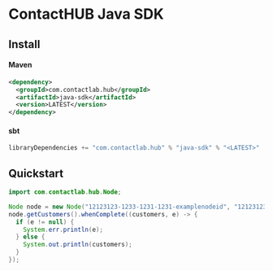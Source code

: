 # ContactHUB Java SDK

## Install

#### Maven
```xml
<dependency>
  <groupId>com.contactlab.hub</groupId>
  <artifactId>java-sdk</artifactId>
  <version>LATEST</version>
</dependency>
```

#### sbt
```scala
libraryDependencies += "com.contactlab.hub" % "java-sdk" % "<LATEST>"
```

## Quickstart

```java
import com.contactlab.hub.Node;

Node node = new Node("12123123-1233-1231-1231-examplenodeid", "12123123-1233-1231-1231-exampleworkspaceid");
node.getCustomers().whenComplete((customers, e) -> {
  if (e != null) {
    System.err.println(e);
  } else {
    System.out.println(customers);
  }
});
```
